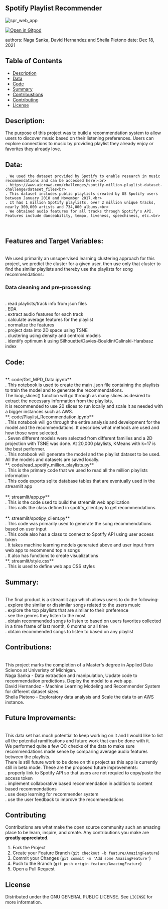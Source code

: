 ## Spotify Playlist Recommender

![spr_web_app](https://github.com/nsanka/RecSys/blob/ec8f014f98016710bc50062b7638d2fe4498f4a2/images/spr_web_app.png)

[![Open in Gitpod](https://gitpod.io/button/open-in-gitpod.svg)](https://gitpod.io/#https://github.com/nsanka/RecSys)

authors: Naga Sanka, David Hernandez and Sheila Pietono
date: Dec 18, 2021

<!-- TABLE OF CONTENTS -->
## Table of Contents
* [Description](#description)
* [Data](#data)
* [Code](#code)
* [Summary](#summary)
* [Contribustions](#contributions)
* [Contributing](#contributing)
* [License](#license)

## **Description:**

The purpose of this project was to build a recommendation system to allow users to discover music based on their listening preferences. 
Users can explore connections to music by providing playlist they already enjoy or favorites they already love.
<br>

## **Data:**<br>
	. We used the dataset provided by Spotify to enable research in music recommendations and can be accessed here:<br>
	. https://www.aicrowd.com/challenges/spotify-million-playlist-dataset-challenge/dataset_files<br>
	. This dataset includes public playlists created by US Spotify users between January 2010 and November 2017.<br>
	. It has 1 million Spotify playlists, over 2 million unique tracks, nearly 300,000 artists and 734,000 albums.<br>
	. We obtained audio features for all tracks through Spotify's API. Features include danceability, tempo, liveness, speechiness, etc.<br>
<br>

## **Features and Target Variables:**<br>
<br>
We used primarily an unsupervised learning clustering approach for this project, we predict the cluster for a given user, then use only that cluster to find the similar playlists and thereby use the playlists for song recommendations:<br>

### **Data cleaning and pre-processing:**<br>
<br>
		. read playlists/track info from json files<br>
		. EDA <br>
		. extract audio features for each track<br>
		. calculate average features for the playlist<br>
		. normalize the features<br>
		. project data into 2D space using TSNE<br>
		. clustering using density and centroid models<br>
		. identify optimum k using Silhouette/Davies-Bouldin/Calinski-Harabasz index<br>

<!-- CODE -->
## **Code:**<br>
<br>
**. code/Get_MPD_Data.ipynb**<br>
		. This notebook is used to create the main .json file containing the playlists to train the model and to generate the recommendations. <br>
		  The loop_slices() function will go through as many slices as desired to extract the necessary information from the playlists, <br>
		  it is recommended to use 20 slices to run locally and scale it as needed with a bigger instances such as AWS.<br>
**. code/Playlist_Recommendation.ipynb**<br>
		. This notebook will go through the entire analysis and development for the model and the recommendations. It describes what methods are used and how those were selected.<br>
		. Seven different models were selected from different families and a 2D projection with TSNE was done. At 20,000 playlists, KMeans with k=17 is the best performer.<br>
		. This notebook will generate the model and the playlist dataset to be used. All the models and datasets are saved locally.<br>
**. code/read_spotify_million_playlists.py**<br>
		. This is the primary code that we used to read all the million playlists information<br>
		. This code exports sqlite database tables that are eventually used in the streamlit app<br>
	<br>
**. streamlit/app.py**<br>
		. This is the code used to build the streamlit web application<br>
		. This calls the class defined in spotify_client.py to get recommendations<br>
    <br>
**. streamlit/spotipy_client.py**<br>
		. This code was primarily used to generate the song recommendations based on user input<br>
		. This code also has a class to connect to Spotify API using user access token<br>
		. It takes machine learning models generated	above and user input from web app to recommend top n songs<br>
		. It also has functions to create visualizations<br>
**. streamlit/style.css**<br>
		. This is used to define web app CSS styles<br>

<!-- SUMMARY -->
## **Summary:**<br>
<br>
The final product is a streamlit app which allows users to do the following:<br>
		. explore the similar or dissimilar songs related to the users music<br>
		. explore the top playlists that are similar to their preference<br>
		. see the genres they listen to the most<br>
		. obtain recommended songs to listen to based on users favorites collected in a time frame of last month, 6 months or all time<br>
		. obtain recommended songs to listen to based on any playlist<br>

<!-- CONTRIBUTIONS -->
## **Contributions:**<br>
<br>
This project marks the completion of a Master's degree in Applied Data Science at Univeristy of Michigan.<br>
Naga Sanka - Data extraction and manipulation, Update code to recommendation predictions. Deploy the model to a web app.<br>
David Hernandez - Machine Learning Modeling and Recommender System for different dataset sizes.<br>
Sheila Pietono - Exploratory data analysis and Scale the data to an AWS instance.<br>

<!-- FUTURE IMPROVEMENTS -->
## **Future Improvements:**<br>
<br>
This data set has much potential to keep working on it and I would like to list all the potential ramifications and future work that can be done with it.<br>
We performed quite a few QC checks of the data to make sure recommendations made sense by comparing average audio features between the playlists.<br>
There is still future work to be done on this project as this app is currently still in beta mode. These are the proposed future improvements:<br>
		. properly link to Spotify API so that users are not requied to copy/paste the access token<br>
		. implement collaborative based recommendation in addition to content based recommendations<br>
		. use deep learning for recommender system<br>
		. use the user feedback to improve the recommendations<br>

<!-- CONTRIBUTING -->
## Contributing

Contributions are what make the open source community such an amazing place to be learn, inspire, and create. Any contributions you make are **greatly appreciated**.

1. Fork the Project
2. Create your Feature Branch (`git checkout -b feature/AmazingFeature`)
3. Commit your Changes (`git commit -m 'Add some AmazingFeature'`)
4. Push to the Branch (`git push origin feature/AmazingFeature`)
5. Open a Pull Request

<!-- LICENSE -->
## License

Distributed under the GNU GENERAL PUBLIC LICENSE. See `LICENSE` for more information.
